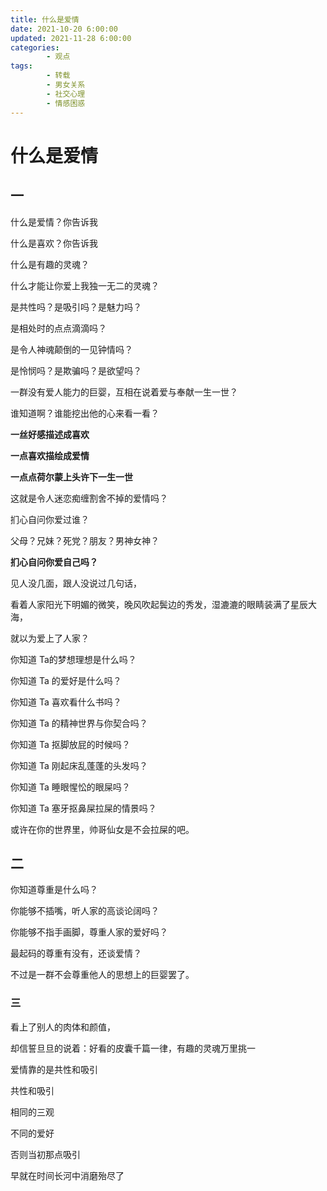 ```yaml
---
title: 什么是爱情
date: 2021-10-20 6:00:00
updated: 2021-11-28 6:00:00
categories:
        - 观点
tags:
        - 转载
        - 男女关系
        - 社交心理
        - 情感困惑
---
```


# 什么是爱情

## 一

什么是爱情？你告诉我

什么是喜欢？你告诉我

什么是有趣的灵魂？

什么才能让你爱上我独一无二的灵魂？

是共性吗？是吸引吗？是魅力吗？

是相处时的点点滴滴吗？

是令人神魂颠倒的一见钟情吗？

是怜悯吗？是欺骗吗？是欲望吗？

一群没有爱人能力的巨婴，互相在说着爱与奉献一生一世？

谁知道啊？谁能挖出他的心来看一看？

**一丝好感描述成喜欢**

**一点喜欢描绘成爱情**

**一点点荷尔蒙上头许下一生一世**

这就是令人迷恋痴缠割舍不掉的爱情吗？

扪心自问你爱过谁？

父母？兄妹？死党？朋友？男神女神？

**扪心自问你爱自己吗？**

见人没几面，跟人没说过几句话，

看着人家阳光下明媚的微笑，晚风吹起鬓边的秀发，湿漉漉的眼睛装满了星辰大海，

就以为爱上了人家？

你知道 Ta的梦想理想是什么吗？

你知道 Ta 的爱好是什么吗？

你知道 Ta 喜欢看什么书吗？

你知道 Ta 的精神世界与你契合吗？

你知道 Ta 抠脚放屁的时候吗？

你知道 Ta 刚起床乱蓬蓬的头发吗？

你知道 Ta 睡眼惺忪的眼屎吗？

你知道 Ta 塞牙抠鼻屎拉屎的情景吗？

或许在你的世界里，帅哥仙女是不会拉屎的吧。

## 二

你知道尊重是什么吗？

你能够不插嘴，听人家的高谈论阔吗？

你能够不指手画脚，尊重人家的爱好吗？

最起码的尊重有没有，还谈爱情？

不过是一群不会尊重他人的思想上的巨婴罢了。

### 三

看上了别人的肉体和颜值，

却信誓旦旦的说着：好看的皮囊千篇一律，有趣的灵魂万里挑一

爱情靠的是共性和吸引

共性和吸引

相同的三观

不同的爱好

否则当初那点吸引

早就在时间长河中消磨殆尽了
